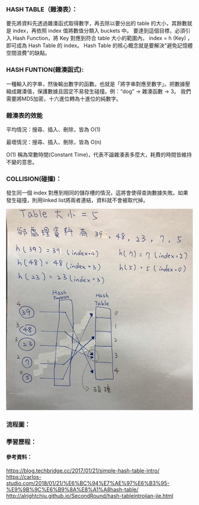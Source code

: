 ### HASH TABLE（雜湊表）：

要先將資料先透過雜湊函式取得數字，再去除以要分出的 table 的大小，其餘數就是 index，再依照 index 值將數值分類入 buckets 中。
要達到這個目標，必須引入 Hash Function，將 Key 對應到符合 table 大小的範圍內， index = h (Key) ，即可成為 Hash Table 的 index。
Hash Table 的核心概念就是要解決"避免記憶體空間浪費"的缺點。

### HASH FUNTION(雜湊函式):

一種輸入的字串，然後輸出數字的函數。也就是「將字串對應至數字」。把數據壓縮成雜湊值，保護數據且固定不易發生碰撞。例：“dog” → 雜湊函數 → 3。
我們需要將MD5加密，十六進位轉為十進位的純數字。

### 雜湊表的效能

平均情況：搜尋、插入、刪除，皆為 O(1)

最壞情況：搜尋、插入、刪除，皆為 O(n)

O(1) 稱為常數時間(Constant Time)，代表不論雜湊表多麼大，耗費的時間皆維持不變的意思。

### COLLISION(碰撞)：
發生同一個 index 對應到相同的儲存槽的情況，這將會使得查詢數據失敗。如果發生碰撞，則用linked list將兩者連結，資料就不會被取代掉。

![](/images/collision.jpg)


### 流程圖：



### 學習歷程：



#### 參考資料：
https://blog.techbridge.cc/2017/01/21/simple-hash-table-intro/
https://carlos-studio.com/2018/01/21/%E6%BC%94%E7%AE%97%E6%B3%95-%E9%9B%9C%E6%B9%8A%E8%A1%A8hash-table/
http://alrightchiu.github.io/SecondRound/hash-tableintrojian-jie.html

